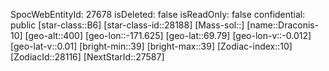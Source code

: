 ﻿---
location: [69.79,-171.625,400]
type: Station
tags:
- astro/Star

---
SpocWebEntityId: 27678
isDeleted: false
isReadOnly: false
confidential: public
[star-class::B6]
[star-class-id::28188]
[Mass-sol::]
[name::Draconis-10]
[geo-alt::400]
[geo-lon::-171.625]
[geo-lat::69.79]
[geo-lon-v::-0.012]
[geo-lat-v::0.01]
[bright-min::39]
[bright-max::39]
[Zodiac-index::10]
[ZodiacId::28116]
[NextStarId::27587]

